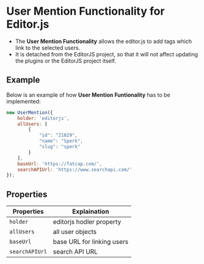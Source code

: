 # User Mention Functionality for Editor.js

- The **User Mention Functionality** allows the editor.js to add tags which link to
the selected users.
- It is detached from the EditorJS project, so that it will not affect updating the plugins or the 
EditorJS project itself.

## Example

Below is an example of how **User Mention Funtionality** has to be implemented:

```javascript
new UserMention({
    holder: 'editorjs',
    allUsers: [
        {
            "id": "21029",
            "name": "Sperk",
            "slug": "sperk"
        }
    ],
    baseUrl: 'https://fatcap.com/', 
    searchAPIUrl: 'https://www.searchapi.com/'
});
```

## Properties

| Properties     | Explaination               | 
|----------------|----------------------------|
| `holder`       | editorjs hodler property   |
| `allUsers`     | all user objects           |
| `baseUrl`      | base URL for linking users |
| `searchAPIUrl` | search API URL             |